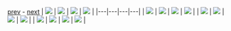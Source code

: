 
[prev](gal_2.md) - [next](gal_4.md)
| [![](../thumb/uncompressed_scenario_training_training.tfrecord-00035-of-01000.gif)](../vid/uncompressed_scenario_training_training.tfrecord-00035-of-01000.gif)  | [![](../thumb/uncompressed_scenario_training_training.tfrecord-00099-of-01000.gif)](../vid/uncompressed_scenario_training_training.tfrecord-00099-of-01000.gif)  | [![](../thumb/uncompressed_scenario_training_training.tfrecord-00101-of-01000.gif)](../vid/uncompressed_scenario_training_training.tfrecord-00101-of-01000.gif)  | [![](../thumb/uncompressed_scenario_training_training.tfrecord-00084-of-01000.gif)](../vid/uncompressed_scenario_training_training.tfrecord-00084-of-01000.gif)  |
|---|---|---|---|
| [![](../thumb/uncompressed_scenario_training_training.tfrecord-00037-of-01000.gif)](../vid/uncompressed_scenario_training_training.tfrecord-00037-of-01000.gif)  | [![](../thumb/uncompressed_scenario_training_training.tfrecord-00048-of-01000.gif)](../vid/uncompressed_scenario_training_training.tfrecord-00048-of-01000.gif)  | [![](../thumb/uncompressed_scenario_training_training.tfrecord-00030-of-01000.gif)](../vid/uncompressed_scenario_training_training.tfrecord-00030-of-01000.gif)  | [![](../thumb/uncompressed_scenario_training_training.tfrecord-00053-of-01000.gif)](../vid/uncompressed_scenario_training_training.tfrecord-00053-of-01000.gif)  |
| [![](../thumb/uncompressed_scenario_training_training.tfrecord-00060-of-01000.gif)](../vid/uncompressed_scenario_training_training.tfrecord-00060-of-01000.gif)  | [![](../thumb/uncompressed_scenario_training_training.tfrecord-00122-of-01000.gif)](../vid/uncompressed_scenario_training_training.tfrecord-00122-of-01000.gif)  | [![](../thumb/uncompressed_scenario_training_training.tfrecord-00068-of-01000.gif)](../vid/uncompressed_scenario_training_training.tfrecord-00068-of-01000.gif)  | [![](../thumb/uncompressed_scenario_training_training.tfrecord-00043-of-01000.gif)](../vid/uncompressed_scenario_training_training.tfrecord-00043-of-01000.gif)  |
| [![](../thumb/uncompressed_scenario_training_training.tfrecord-00009-of-01000.gif)](../vid/uncompressed_scenario_training_training.tfrecord-00009-of-01000.gif)  | [![](../thumb/uncompressed_scenario_training_training.tfrecord-00054-of-01000.gif)](../vid/uncompressed_scenario_training_training.tfrecord-00054-of-01000.gif)  | [![](../thumb/uncompressed_scenario_training_training.tfrecord-00123-of-01000.gif)](../vid/uncompressed_scenario_training_training.tfrecord-00123-of-01000.gif)  | [![](../thumb/uncompressed_scenario_training_training.tfrecord-00116-of-01000.gif)](../vid/uncompressed_scenario_training_training.tfrecord-00116-of-01000.gif)  |

